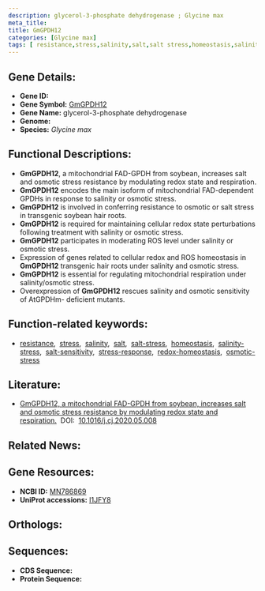 ```yaml
---
description: glycerol-3-phosphate dehydrogenase ; Glycine max
meta_title:
title: GmGPDH12
categories: [Glycine max]
tags: [ resistance,stress,salinity,salt,salt stress,homeostasis,salinity stress,salt sensitivity,stress response,redox homeostasis,osmotic stress ]
---
```


## Gene Details:
- **Gene ID:** []()
- **Gene Symbol:** <u>GmGPDH12</u>
- **Gene Name:** glycerol-3-phosphate dehydrogenase
- **Genome:** 
- **Species:** *Glycine max*

## Functional Descriptions:
   - **GmGPDH12**, a mitochondrial FAD-GPDH from soybean, increases salt and osmotic stress resistance by modulating redox state and respiration.
   - **GmGPDH12** encodes the main isoform of mitochondrial FAD-dependent GPDHs in response to salinity or osmotic stress.
   - **GmGPDH12** is involved in conferring resistance to osmotic or salt stress in transgenic soybean hair roots.
   - **GmGPDH12** is required for maintaining cellular redox state perturbations following treatment with salinity or osmotic stress.
   - **GmGPDH12** participates in moderating ROS level under salinity or osmotic stress.
   - Expression of genes related to cellular redox and ROS homeostasis in **GmGPDH12** transgenic hair roots under salinity and osmotic stress.
   - **GmGPDH12** is essential for regulating mitochondrial respiration under salinity/osmotic stress.
   - Overexpression of **GmGPDH12** rescues salinity and osmotic sensitivity of AtGPDHm- deficient mutants.

## Function-related keywords:
   - [resistance](/tags/resistance/),&nbsp;&nbsp;[stress](/tags/stress/),&nbsp;&nbsp;[salinity](/tags/salinity/),&nbsp;&nbsp;[salt](/tags/salt/),&nbsp;&nbsp;[salt-stress](/tags/salt-stress/),&nbsp;&nbsp;[homeostasis](/tags/homeostasis/),&nbsp;&nbsp;[salinity-stress](/tags/salinity-stress/),&nbsp;&nbsp;[salt-sensitivity](/tags/salt-sensitivity/),&nbsp;&nbsp;[stress-response](/tags/stress-response/),&nbsp;&nbsp;[redox-homeostasis](/tags/redox-homeostasis/),&nbsp;&nbsp;[osmotic-stress](/tags/osmotic-stress/)

## Literature:
   - [GmGPDH12, a mitochondrial FAD-GPDH from soybean, increases salt and osmotic stress resistance by modulating redox state and respiration.](https://www.doi.org/10.1016/j.cj.2020.05.008)&nbsp;&nbsp;DOI:&nbsp;&nbsp;[10.1016/j.cj.2020.05.008](https://www.doi.org/10.1016/j.cj.2020.05.008)

## Related News:

## Gene Resources:
- **NCBI ID:**  [MN786869](https://www.ncbi.nlm.nih.gov/search/all/?term=MN786869)
- **UniProt accessions:**  [I1JFY8](https://www.uniprot.org/uniprotkb/I1JFY8/entry)

## Orthologs:

## Sequences:
- **CDS Sequence:**
- **Protein Sequence:**
